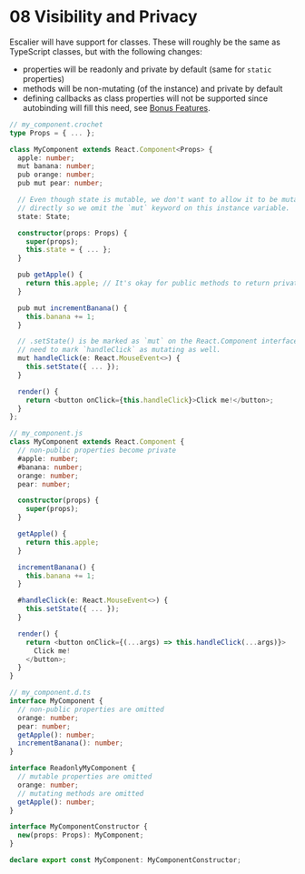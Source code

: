 # 08 Visibility and Privacy

Escalier will have support for classes. These will roughly be the same as
TypeScript classes, but with the following changes:

- properties will be readonly and private by default (same for `static`
  properties)
- methods will be non-mutating (of the instance) and private by default
- defining callbacks as class properties will not be supported since autobinding
  will fill this need, see [Bonus Features](11_bonus_features.md).

```ts
// my_component.crochet
type Props = { ... };

class MyComponent extends React.Component<Props> {
  apple: number;
  mut banana: number;
  pub orange: number;
  pub mut pear: number;

  // Even though state is mutable, we don't want to allow it to be mutated
  // directly so we omit the `mut` keyword on this instance variable.
  state: State;

  constructor(props: Props) {
    super(props);
    this.state = { ... };
  }

  pub getApple() {
    return this.apple; // It's okay for public methods to return private data
  }

  pub mut incrementBanana() {
    this.banana += 1;
  }

  // .setState() is be marked as `mut` on the React.Component interface so we
  // need to mark `handleClick` as mutating as well.
  mut handleClick(e: React.MouseEvent<>) {
    this.setState({ ... });
  }

  render() {
    return <button onClick={this.handleClick}>Click me!</button>;
  }
};

// my_component.js
class MyComponent extends React.Component {
  // non-public properties become private
  #apple: number;
  #banana: number;
  orange: number;
  pear: number;

  constructor(props) {
    super(props);
  }

  getApple() {
    return this.apple;
  }

  incrementBanana() {
    this.banana += 1;
  }

  #handleClick(e: React.MouseEvent<>) {
    this.setState({ ... });
  }

  render() {
    return <button onClick={(...args) => this.handleClick(...args)}>
      Click me!
    </button>;
  }
}

// my_component.d.ts
interface MyComponent {
  // non-public properties are omitted
  orange: number;
  pear: number;
  getApple(): number;
  incrementBanana(): number;
}

interface ReadonlyMyComponent {
  // mutable properties are omitted
  orange: number;
  // mutating methods are omitted
  getApple(): number;
}

interface MyComponentConstructor {
  new(props: Props): MyComponent;
}

declare export const MyComponent: MyComponentConstructor;
```
